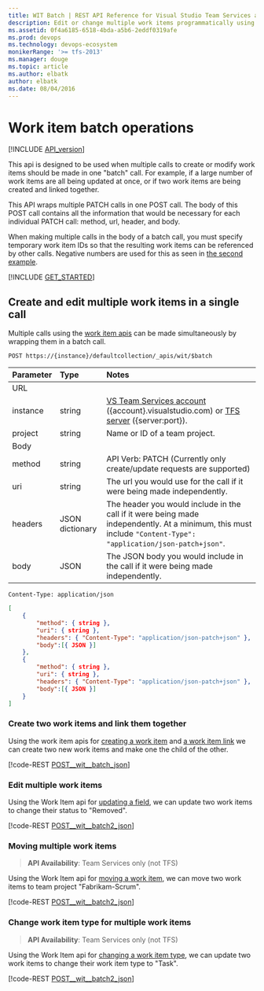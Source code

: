 ```yaml
---
title: WIT Batch | REST API Reference for Visual Studio Team Services and Team Foundation Server
description: Edit or change multiple work items programmatically using the REST APIs for Visual Studio Team Services and Team Foundation Server. 
ms.assetid: 0f4a6185-6518-4bda-a5b6-2eddf0319afe
ms.prod: devops
ms.technology: devops-ecosystem
monikerRange: '>= tfs-2013'
ms.manager: douge
ms.topic: article
ms.author: elbatk
author: elbatk
ms.date: 08/04/2016
---
```


# Work item batch operations
[!INCLUDE [API_version](../_data/version.md)]

This api is designed to be used when multiple calls to create or modify work items should be made in one "batch" call.  For example, if a large number of work items are all being updated at once, or if two work items are being created and linked together. 

This API wraps multiple PATCH calls in one POST call. The body of this POST call contains all the information that would be necessary for each individual PATCH call: method, url, header, and body. 

When making multiple calls in the body of a batch call, you must specify temporary work item IDs so that the resulting work items can be referenced by other calls.  Negative numbers are used for this as seen in [the second example](#createtwoworkitemsandlinkthemtogether).

[!INCLUDE [GET_STARTED](../_data/get-started.md)]

## Create and edit multiple work items in a single call 

Multiple calls using the [work item apis](work-items.md) can be made simultaneously by wrapping them in a batch call.

```no-highlight
POST https://{instance}/defaultcollection/_apis/wit/$batch 
```

| Parameter | Type		| Notes	
|:----------|:----------|:------------------------------
| URL
| instance  | string	| [VS Team Services account](/vsts/integrate/get-started/rest/basics) ({account}.visualstudio.com) or [TFS server](/vsts/integrate/get-started/rest/basics) ({server:port}).
| project   | string	| Name or ID of a team project.
| Body
| method	| string	| API Verb: PATCH (Currently only create/update requests are supported)
| uri		| string	| The url you would use for the call if it were being made independently. 
| headers	| JSON dictionary | The header you would include in the call if it were being made independently. At a minimum, this must include `"Content-Type": "application/json-patch+json"`.
| body		| JSON		| The JSON body you would include in the call if it were being made independently. 

```http
Content-Type: application/json
```
```json
[
	{
		"method": { string },
		"uri": { string },
		"headers": { "Content-Type": "application/json-patch+json" },
		"body":[{ JSON }]
	},
	{
		"method": { string },
		"uri": { string },
		"headers": { "Content-Type": "application/json-patch+json" },
		"body":[{ JSON }]
	}
]
```

### Create two work items and link them together
<a name="createtwoworkitemsandlinkthemtogether" />

Using the work item apis for [creating a work item](work-items.md#create-work-item) and [a work item link](work-items.md#withaworkitemlink) we can create two new work items and make one the child of the other.

[!code-REST [POST__wit__batch_json](./_data/batch/POST__wit__batch.json)]

### Edit multiple work items
<a name="editmultipleworkitems" />

Using the Work Item api for [updating a field](work-items.md#updateafield), we can update two work items to change their status to "Removed".

[!code-REST [POST__wit__batch2_json](./_data/batch/POST__wit__batch2.json)]

### Moving multiple work items

> **API Availability**: Team Services only (not TFS)
 
Using the Work Item api for [moving a work item](work-items.md#moveworkitem), we can move two work items to team project "Fabrikam-Scrum".

[!code-REST [POST__wit__batch2_json](./_data/witChangeProjectAndType/POST__wit__batch.json)]


### Change work item type for multiple work items

> **API Availability**: Team Services only (not TFS)

Using the Work Item api for [changing a work item type](work-items.md#changeworkitemtype), we can update two work items to change their work item type to "Task".

[!code-REST [POST__wit__batch2_json](./_data/witChangeProjectAndType/POST__wit__batch2.json)]




